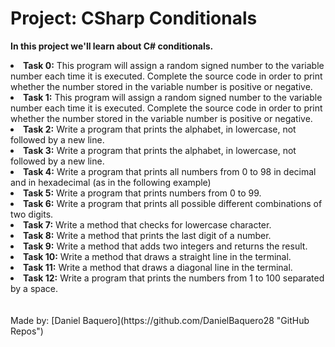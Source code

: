 <html>
    <h1>Project: CSharp Conditionals</h1>
    <p><strong>In this project we'll learn about C# conditionals.</strong></p>
    <body>
        <li><strong>Task 0:</strong> This program will assign a random signed number to the variable number each time it is executed. Complete the source code in order to print whether the number stored in the variable number is positive or negative.</li>
        <li><strong>Task 1:</strong> This program will assign a random signed number to the variable number each time it is executed. Complete the source code in order to print whether the number stored in the variable number is positive or negative.</li>
        <li><strong>Task 2:</strong> Write a program that prints the alphabet, in lowercase, not followed by a new line.</li>
        <li><strong>Task 3:</strong> Write a program that prints the alphabet, in lowercase, not followed by a new line.</li>
        <li><strong>Task 4:</strong> Write a program that prints all numbers from 0 to 98 in decimal and in hexadecimal (as in the following example)</li>
        <li><strong>Task 5:</strong> Write a program that prints numbers from 0 to 99.</li>
        <li><strong>Task 6:</strong> Write a program that prints all possible different combinations of two digits.</li>
        <li><strong>Task 7:</strong> Write a method that checks for lowercase character.</li>
        <li><strong>Task 8:</strong> Write a method that prints the last digit of a number.</li>
        <li><strong>Task 9:</strong> Write a method that adds two integers and returns the result.</li>
        <li><strong>Task 10:</strong> Write a method that draws a straight line in the terminal.</li>
        <li><strong>Task 11:</strong> Write a method that draws a diagonal line in the terminal.</li>
        <li><strong>Task 12:</strong> Write a program that prints the numbers from 1 to 100 separated by a space.</li>
    </body>
    <br>
    <br>
    Made by: [Daniel Baquero](https://github.com/DanielBaquero28 "GitHub Repos")
</html>
